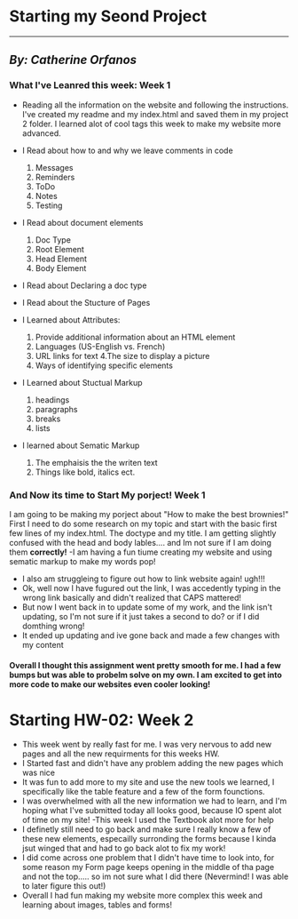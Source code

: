 # **Starting my Seond Project**
___
## *By: Catherine Orfanos*
### **What I've Leanred this week: Week 1**
- Reading all the information on the website and following the instructions. I've created my readme and my index.html and saved them in my project 2 folder. I learned alot of cool tags this week to make my website more advanced.


- I Read about how to and why we leave comments in code
  1. Messages
  2. Reminders
  3. ToDo
  4. Notes
  5. Testing
- I Read about document elements
  1. Doc Type
  2. Root Element
  3. Head Element
  4. Body Element
- I Read about Declaring a doc type
- I Read about the Stucture of Pages
- I Learned about Attributes:
  1. Provide additional information about an HTML element
  2. Languages (US-English vs. French)
  3. URL links for text
  4.The size to display a picture
  5. Ways of identifying specific elements
- I Learned about Stuctual Markup
  1. headings
  2. paragraphs
  3. breaks
  4. lists
- I learned about Sematic Markup
  1. The emphaisis the the writen text
  2. Things like bold, italics ect.

### **And Now its time to Start My porject! Week 1**
I am going to be making my porject about "How to make the best brownies!"
First I need to do some research on my topic and start with the basic first few lines of my index.html. The doctype and my title. I am getting slightly confused with the head and body lables.... and Im not sure if I am doing them **correctly!**
-I am having a fun tiume creating my website and using sematic markup to make my words pop!
- I also am struggleing to figure out how to link website again! ugh!!!
- Ok, well now I have fugured out the link, I was accedently typing in the wrong link basically and didn't realized that CAPS mattered!
- But now I went back in to update some of my work, and the link isn't updating, so I'm not sure if it just takes a second to do? or if I did domthing wrong!
- It ended up updating and ive gone back and made a few changes with my content

#### Overall I thought this assignment went pretty smooth for me. I had a few bumps but was able to probelm solve on my own. I am excited to get into more code to make our websites even cooler looking!

# **Starting HW-02: Week 2**

- This week went by really fast for me. I was very nervous to add new pages and all the new requirments for this weeks HW.
- I Started fast and didn't have any problem adding the new pages which was nice
- It was fun to add more to my site and use the new tools we learned, I specifically like the table feature and a few of the form founctions.
- I was overwhelmed with all the new information we had to learn, and I'm hoping what I've submitted today all looks good, because IO spent alot of time on my site!
-This week I used the Textbook alot more for help
- I definetly still need to go back and make sure I really know a few of these new elements, especailly surronding the forms because I kinda jsut winged that and had to go back alot to fix my work!
- I did come across one problem that I didn't have time to look into, for some reason my Form page keeps opening in the middle of tha page and not the top..... so im not sure what I did there (Nevermind! I was able to later figure this out!)
- Overall I had fun making my website more complex this week and learning about images, tables and forms!
